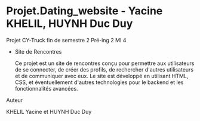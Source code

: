 # Projet.Dating_website - Yacine KHELIL, HUYNH Duc Duy

Projet CY-Truck fin de semestre 2 Pré-ing 2 MI 4

* Site de Rencontres

    Ce projet est un site de rencontres conçu pour permettre aux utilisateurs de se connecter, de créer des profils, de rechercher d'autres utilisateurs et de communiquer avec eux. Le site est développé en utilisant HTML, CSS, et éventuellement d'autres technologies pour le backend et les fonctionnalités avancées.
  
Auteur

KHELIL Yacine et HUYNH Duc Duy
